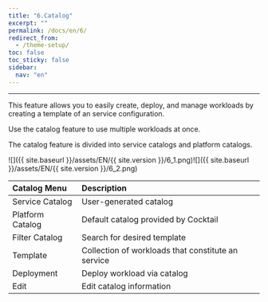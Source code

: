```yaml
---
title: "6.Catalog"
excerpt: ""
permalink: /docs/en/6/
redirect_from:
  - /theme-setup/
toc: false
toc_sticky: false
sidebar:
  nav: "en"
---
```



---

This feature allows you to easily create, deploy, and manage workloads by creating a template of an service configuration.

Use the catalog feature to use multiple workloads at once.

The catalog feature is divided into service catalogs and platform catalogs.

![]({{ site.baseurl }}/assets/EN/{{ site.version }}/6_1.png)![]({{ site.baseurl }}/assets/EN/{{ site.version }}/6_2.png)

| **Catalog Menu** | **Description**                                        |
| :--------------- | :----------------------------------------------------- |
| Service Catalog  | User-generated catalog                                 |
| Platform Catalog | Default catalog provided by Cocktail                   |
| Filter Catalog   | Search for desired template                            |
| Template         | Collection of workloads that constitute an service     |
| Deployment       | Deploy workload via catalog                            |
| Edit             | Edit catalog information                               |
